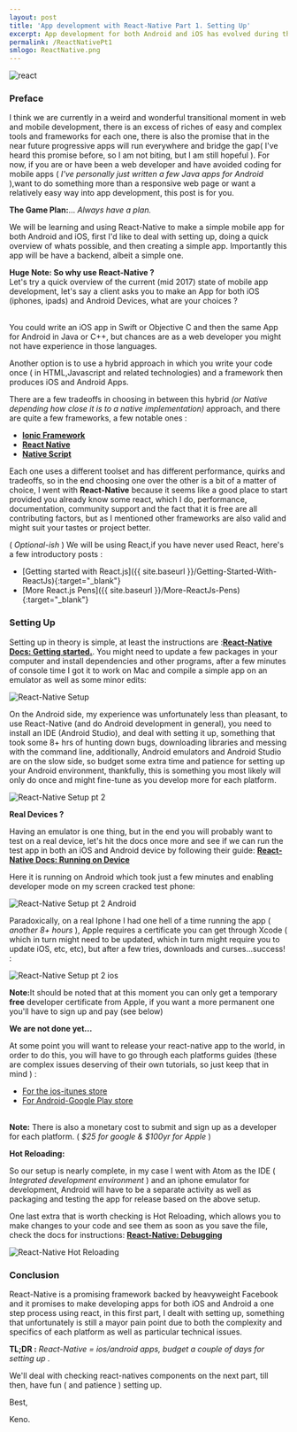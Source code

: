 ```yaml
---
layout: post
title: 'App development with React-Native Part 1. Setting Up'
excerpt: App development for both Android and iOS has evolved during the past years, let's check a very popular framework for writing both in one go...React-Native.
permalink: /ReactNativePt1
smlogo: ReactNative.png
---
```

![react](https://kenoleon.github.io/Front-End-Web-Dev-UI-UX/assets/images/reactLogo.png)

<h3 class="fancy">Preface</h3>

I think we are currently in a weird and wonderful transitional moment in web and mobile development, there is an excess of riches of easy and complex tools and frameworks for each one, there is also the promise that in the near future progressive apps will run everywhere and bridge the gap( I've heard this promise before, so I am not biting, but I am still hopeful ). For now, if you are or have been a web developer and have avoided coding for mobile apps ( <i>I've personally just written a few Java apps for Android </i>),want to do something more than a responsive web page or want a relatively easy way into app development, this post is for you.

<b>The Game Plan:</b>... <i>Always have a plan.</i>

We will be learning and using React-Native to make a simple mobile app for both Android and iOS, first I'd like to deal with setting up, doing a quick overview of whats possible, and then creating a simple app. Importantly this app will be have a backend, albeit a simple one.

<div class ="note"> <b>Huge Note: So why use React-Native ?</b>
<br />
Let's try a quick overview of the current (mid 2017) state of mobile app development, let's say a client asks you to make an App for both iOS (iphones, ipads) and Android Devices, what are your choices ? <br /><br />

<p>You could write an iOS app in Swift or Objective C and then the same App for Android in Java or C++, but chances are as a web developer you might not have experience in those languages.</p>

<p>Another option is to use a hybrid approach in which you write your code once ( in HTML,Javascript and related technologies) and a framework then produces iOS and Android Apps.</p>

<p>There are a few tradeoffs in choosing in between this hybrid <i>(or Native depending how close it is to a native implementation) </i> approach, and there are quite a few frameworks, a few notable ones :</p>


<ul>
    <li><a href="http://ionicframework.com" target="_blank"><b>Ionic Framework </b></a></li>
    <li><a href="https://facebook.github.io/react-native/" target="_blank"><b>React Native</b></a></li>
    <li><a href="https://www.nativescript.org" target="_blank"><b>Native Script</b></a></li>
</ul>

<p>Each one uses a different toolset and has different performance, quirks and tradeoffs, so in the end choosing one over the other is a bit of a matter of choice, I went with <b>React-Native</b> because it seems like a good place to start provided you already know some react, which I do, performance, documentation, community support and the fact that it is free are all contributing factors, but as I mentioned other frameworks are also valid and might suit your tastes or project better. </p>


</div>

<div class="speechBubble"> ( <i>Optional-ish</i> ) We will be using React,if you have never used React, here's a few introductory posts :
</div>

- [Getting started with React.js]({{ site.baseurl }}/Getting-Started-With-ReactJs){:target="_blank"}
- [More React.js Pens]({{ site.baseurl }}/More-ReactJs-Pens){:target="_blank"}

<h3 class="fancy">Setting Up</h3>

Setting up in theory is simple, at least the instructions are :<b><a href="https://facebook.github.io/react-native/docs/getting-started.html" target="_blank">React-Native Docs: Getting started.</a></b>. You might need to update a few packages in your computer and install dependencies and other programs, after a few minutes of console time I got it to work on Mac and compile a simple app on an emulator as well as some minor edits:

![React-Native Setup](https://kenoleon.github.io/Front-End-Web-Dev-UI-UX/assets/images/react-native/SetupPt1v2.jpg)

On the Android side, my experience was unfortunately less than pleasant, to use React-Native (and do Android development in general), you need to install an IDE (Android Studio), and deal with setting it up, something that took some 8+ hrs of hunting down bugs, downloading libraries and messing with the command line, additionally, Android emulators and Android Studio are on the slow side, so budget some extra time and patience for setting up your Android environment, thankfully, this is something you most likely will only do once and might fine-tune as you develop more for each platform.

![React-Native Setup pt 2](https://kenoleon.github.io/Front-End-Web-Dev-UI-UX/assets/images/react-native/SetupPt2v1.jpg)


**Real Devices ?**

Having an emulator is one thing, but in the end you will probably want to test on a real device, let's hit the docs once more and see if we can run the test app in both an iOS and Android device by following their guide: <b><a href="https://facebook.github.io/react-native/docs/running-on-device.html" target="_blank">React-Native Docs: Running on Device</a></b>

Here it is running on Android which took just a few minutes and enabling developer mode on my screen cracked test phone:

![React-Native Setup pt 2 Android](https://kenoleon.github.io/Front-End-Web-Dev-UI-UX/assets/images/react-native/SetupHwAndroid.jpg)

Paradoxically, on a real Iphone I had one hell of a time running the app ( <i> another 8+ hours </i> ), Apple requires a certificate you can get through Xcode ( which in turn might need to be updated, which in turn might require you to update iOS, etc, etc), but after a few tries, downloads and curses...success! :


![React-Native Setup pt 2 ios](https://kenoleon.github.io/Front-End-Web-Dev-UI-UX/assets/images/react-native/SetupPt2v2.jpg)

<div class ="note"><b>Note:</b>It should be noted that at this moment you can only get a temporary <b>free</b> developer certificate from Apple, if you want a more permanent one you'll have to sign up and pay (see below) </div>


<b> We are not done yet...</b>

At some point you will want to release your react-native app to the world, in order to do this, you will have to go through each platforms guides (these are complex issues deserving of their own tutorials, so just keep that in mind ) :


<ul>
<li><a href="https://developer.apple.com/library/content/documentation/IDEs/Conceptual/AppDistributionGuide/SubmittingYourApp/SubmittingYourApp.html" target="_blank">For the ios-itunes store</a></li>
<li><a href="https://support.google.com/googleplay/android-developer/answer/113469?hl=en" target="_blank">For Android-Google Play store</a></li>
</ul>

<br />
<div class ="note"> <b>Note:</b> There is also a monetary cost to submit and sign up as a developer for each platform. ( <i> $25 for google & $100yr for Apple </i> )
</div>


<b> Hot Reloading: </b>

So our setup is nearly complete, in my case I went with Atom as the IDE ( <i>Integrated development environment </i>) and an iphone emulator for development, Android will have to be a separate activity as well as packaging and testing the app for release based on the above setup.

One last extra that is worth checking is Hot Reloading, which allows you to make changes to your code and see them as soon as you save the file, check the docs for instructions: <a href="https://facebook.github.io/react-native/docs/debugging.html" target="_blank"><b>React-Native: Debugging</b></a>

![React-Native Hot Reloading](https://kenoleon.github.io/Front-End-Web-Dev-UI-UX/assets/images/react-native/ReactNative-HotReloading.gif)

<h3 class="fancy">Conclusion</h3>

React-Native is a promising framework backed by heavyweight Facebook and it promises to make developing apps for both iOS and Android a one step process using react, in this first part, I dealt with setting up, something that unfortunately is still a mayor pain point due to both the complexity and specifics of each platform as well as particular technical issues.

<b>TL;DR :</b> <i> React-Native = ios/android apps, budget a couple of days for setting up .</i>

We'll deal with checking react-natives components on the next part, till then, have fun ( and patience )  setting up.

Best,

Keno.

